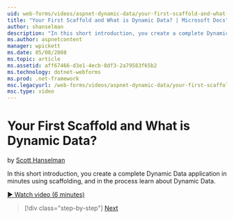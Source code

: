 ```yaml
---
uid: web-forms/videos/aspnet-dynamic-data/your-first-scaffold-and-what-is-dynamic-data
title: "Your First Scaffold and What is Dynamic Data? | Microsoft Docs"
author: shanselman
description: "In this short introduction, you create a complete Dynamic Data application in minutes using scaffolding, and in the process learn about Dynamic Data."
ms.author: aspnetcontent
manager: wpickett
ms.date: 05/08/2008
ms.topic: article
ms.assetid: aff67466-d3e1-4ecb-8df3-2a79583f65b2
ms.technology: dotnet-webforms
ms.prod: .net-framework
msc.legacyurl: /web-forms/videos/aspnet-dynamic-data/your-first-scaffold-and-what-is-dynamic-data
msc.type: video
---
```

Your First Scaffold and What is Dynamic Data?
====================
by [Scott Hanselman](https://github.com/shanselman)

In this short introduction, you create a complete Dynamic Data application in minutes using scaffolding, and in the process learn about Dynamic Data.

[&#9654; Watch video (6 minutes)](https://channel9.msdn.com/Blogs/ASP-NET-Site-Videos/your-first-scaffold-and-what-is-dynamic-data)

>[!div class="step-by-step"]
[Next](how-do-i-enable-inline-gridview-editing.md)